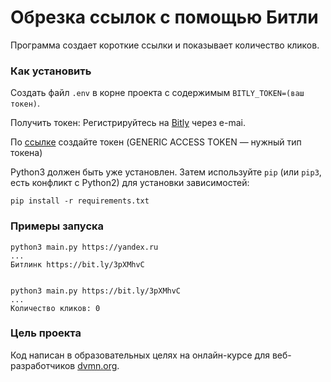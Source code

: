 # Обрезка ссылок с помощью Битли

Программа создает короткие ссылки и показывает количество кликов.

### Как установить

Создать файл `.env` в корне проекта с содержимым `BITLY_TOKEN=(ваш токен)`.

Получить токен: Регистрируйтесь на [Bitly](https://app.bitly.com/) через e-mai. 

По [ссылке](https://app.bitly.com/settings/apps/)   создайте токен (GENERIC ACCESS TOKEN — нужный тип токена)


Python3 должен быть уже установлен. 
Затем используйте `pip` (или `pip3`, есть конфликт с Python2) для установки зависимостей:
```
pip install -r requirements.txt
```

### Примеры запуска
```
python3 main.py https://yandex.ru
...
Битлинк https://bit.ly/3pXMhvC


python3 main.py https://bit.ly/3pXMhvC
...
Количество кликов: 0
```

### Цель проекта

Код написан в образовательных целях на онлайн-курсе для веб-разработчиков [dvmn.org](https://dvmn.org/).
